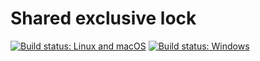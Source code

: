 # Shared exclusive lock

[![Build status: Linux and macOS](https://img.shields.io/travis/SebastianSchmidt/shared-exclusive-lock/master.svg)](https://travis-ci.org/SebastianSchmidt/shared-exclusive-lock)
[![Build status: Windows](https://ci.appveyor.com/api/projects/status/mrepbha26vh5kn5c?svg=true)](https://ci.appveyor.com/project/SebastianSchmidt/shared-exclusive-lock)
